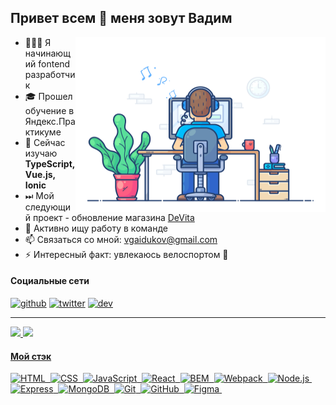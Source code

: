 ## Привет всем 👋 меня зовут Вадим

<img align="right" src="https://github.com/vgaidukov/vgaidukov/blob/main/developer.gif" alt="Hola Coders" width="400" height="280"/> 

- 👨🏻‍💻 Я начинающий fontend разработчик
- 🎓 Прошел обучение в Яндекс.Практикуме
- 🌱 Сейчас изучаю **TypeScript, Vue.js, Ionic**
- ⏭ Мой следующий проект - обновление магазина [DeVita](https://devita.msk.ru/)
- 🔎 Активно ищу работу в команде
- 📫 Связаться со мной: vgaidukov@gmail.com
- ⚡ Интересный факт: увлекаюсь велоспортом 🚵

#### Социальные сети
[<img src='https://cdn.jsdelivr.net/npm/simple-icons@3.0.1/icons/github.svg' alt='github' height='40'>](https://github.com/vgaidukov)
[<img src='https://cdn.jsdelivr.net/npm/simple-icons@3.0.1/icons/habr.svg' alt='twitter' height='40'>](https://career.habr.com/vadim_gdkv)
[<img src='https://cdn.jsdelivr.net/npm/simple-icons@3.0.1/icons/instagram.svg' alt='dev' height='40'>](https://www.instagram.com/vadim_gdkv)   

---
<div>
  <a href="https://github.com/vgaidukov">
  <img height="167em" src="https://github-readme-stats.vercel.app/api/top-langs/?username=vgaidukov&layout=compact&langs_count=6"/>
  <img height="167em" src="https://github-readme-stats.vercel.app/api?username=vgaidukov&show_icons=true&include_all_commits=true&count_private=true"/>
</div>
  
#### Мой стэк
  ![HTML](https://img.shields.io/badge/-HTML-05122A?style=flat&logo=HTML5)&nbsp;
![CSS](https://img.shields.io/badge/-CSS-05122A?style=flat&logo=CSS3&logoColor=1572B6)&nbsp;
![JavaScript](https://img.shields.io/badge/-JavaScript-05122A?style=flat&logo=javascript)&nbsp;
![React](https://img.shields.io/badge/-React-05122A?style=flat&logo=react)&nbsp;
![BEM](https://img.shields.io/badge/-BEM-05122A?style=flat&logo=BEM)&nbsp;
![Webpack](https://img.shields.io/badge/-Webpack-05122A?style=flat&logo=Webpack)&nbsp;
![Node.js](https://img.shields.io/badge/-Node.js-05122A?style=flat&logo=Node.js&logoColor=339933)&nbsp;
![Express](https://img.shields.io/badge/-Express-05122A?style=flat&logo=Express)&nbsp;
![MongoDB](https://img.shields.io/badge/-MongoDB-05122A?style=flat&logo=MongoDB&logoColor=47A248)&nbsp;
![Git](https://img.shields.io/badge/-Git-05122A?style=flat&logo=git)&nbsp;
![GitHub](https://img.shields.io/badge/-GitHub-05122A?style=flat&logo=github)&nbsp;
![Figma](https://img.shields.io/badge/-Figma-05122A?style=flat&logo=Figma)&nbsp;
